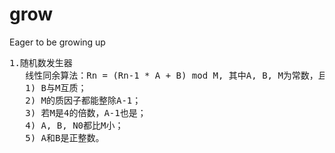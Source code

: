 # grow
Eager to be growing up

<PRE>
1.随机数发生器
   线性同余算法：Rn = (Rn-1 * A + B) mod M, 其中A, B, M为常数，且应符合:
   1) B与M互质；
   2) M的质因子都能整除A-1；
   3) 若M是4的倍数，A-1也是；
   4) A, B, N0都比M小；
   5) A和B是正整数。
</PRE>
